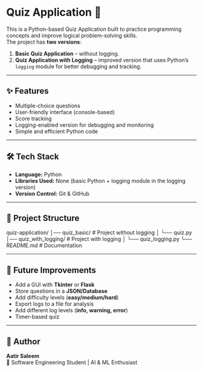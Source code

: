 # Quiz Application 🎯  

This is a Python-based Quiz Application built to practice programming concepts and improve logical problem-solving skills.  
The project has **two versions**:  

1. **Basic Quiz Application** – without logging.  
2. **Quiz Application with Logging** – improved version that uses Python’s `logging` module for better debugging and tracking.  

---

## ✨ Features  
- Multiple-choice questions  
- User-friendly interface (console-based)  
- Score tracking  
- Logging-enabled version for debugging and monitoring  
- Simple and efficient Python code  

---

## 🛠️ Tech Stack  
- **Language:** Python  
- **Libraries Used:** None (basic Python + logging module in the logging version)  
- **Version Control:** Git & GitHub  

---

## 📂 Project Structure  

quiz-application/
│── quiz_basic/ # Project without logging
│ └── quiz.py
│── quiz_with_logging/ # Project with logging
│ └── quiz_logging.py
└── README.md # Documentation


---

## 🚀 Future Improvements  
- Add a GUI with **Tkinter** or **Flask**  
- Store questions in a **JSON/Database**  
- Add difficulty levels (**easy/medium/hard**)  
- Export logs to a file for analysis  
- Add different log levels (**info, warning, error**)  
- Timer-based quiz  

---

## 👤 Author  
**Aatir Saleem**  
📍 Software Engineering Student | AI & ML Enthusiast  



